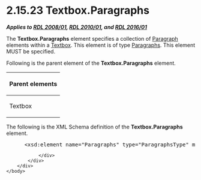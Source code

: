 <html dir="LTR" xmlns:mshelp="http://msdn.microsoft.com/mshelp" xmlns:ddue="http://ddue.schemas.microsoft.com/authoring/2003/5" xmlns:xlink="http://www.w3.org/1999/xlink" xmlns:tool="http://www.microsoft.com/tooltip">
    <head>
        <meta http-equiv="Content-Type" content="text/html; CHARSET=utf-8"></meta>
        <meta name="save" content="history"></meta>
        <title>2.15.23 Textbox.Paragraphs</title>
        <xml>
            <mshelp:toctitle title="2.15.23 Textbox.Paragraphs"></mshelp:toctitle>
            <mshelp:rltitle title="[MS-RDL]: Textbox.Paragraphs"></mshelp:rltitle>
            <mshelp:keyword index="A" term="37a93851-666a-44fb-9b99-b1af505614c0"></mshelp:keyword>
            <mshelp:attr name="DCSext.ContentType" value="open specification"></mshelp:attr>
            <mshelp:attr name="AssetID" value="37a93851-666a-44fb-9b99-b1af505614c0"></mshelp:attr>
            <mshelp:attr name="TopicType" value="kbRef"></mshelp:attr>
            <mshelp:attr name="DCSext.Title" value="[MS-RDL]: Textbox.Paragraphs" />
        </xml>
    </head>
    <body>
        <div id="header">
            <h1 class="heading">2.15.23 Textbox.Paragraphs</h1>
        </div>
        <div id="mainSection">
            <div id="mainBody">
                <div id="allHistory" class="saveHistory"></div>
                <div id="sectionSection0" class="section" name="collapseableSection">
                    

<p><b><i>Applies to </i></b><a href="1e855f94-4617-47e4-b89e-0856c6cb420f.htm"><b><i>RDL 2008/01</i></b></a><b><i>,
</i></b><a href="3428e690-a348-4ec7-8a6a-8efb42d2cdee.htm"><b><i>RDL 2010/01</i></b></a><b><i>,
and </i></b><a href="52ce3983-2bfc-4e72-9359-42aaf5fe4509.htm"><b><i>RDL 2016/01</i></b></a></p>

<p>The <b>Textbox.Paragraphs</b> element specifies a collection
of <a href="c813d832-e92f-40e9-aadf-77ec1845efbb.htm">Paragraph</a> elements
within a <a href="469d0032-b5ec-43d9-ab36-d3a88b9cc1f6.htm">Textbox</a>. This
element is of type <a href="ae693479-2639-48fe-b974-ac95d49ac7bd.htm">Paragraphs</a>.
This element MUST be specified.</p>

<p>Following is the parent element of the <b>Textbox.Paragraphs</b>
element.</p>

<table>
 <thead>
  <tr>
   <th>
   <p>Parent elements</p>
   </th>
  </tr>
 </thead>
 <tr>
  <td>
  <p>Textbox</p>
  </td>
 </tr>
</table>

<p> </p>

<p>The following is the XML Schema definition of the <b>Textbox.Paragraphs</b>
element.</p>

<dl>
<dd>
<div><pre> &lt;xsd:element name=&quot;Paragraphs&quot; type=&quot;ParagraphsType&quot; minOccurs=&quot;1&quot; /&gt;
</pre></div>
</dd></dl>


                </div>
            </div>
        </div>
    </body>
</html>